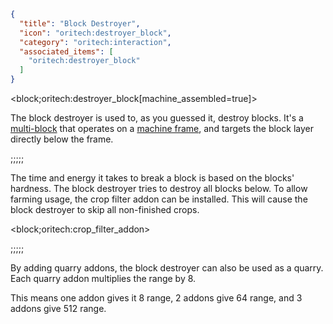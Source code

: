 ```json
{
  "title": "Block Destroyer",
  "icon": "oritech:destroyer_block",
  "category": "oritech:interaction",
  "associated_items": [
    "oritech:destroyer_block"
  ]
}
```

<block;oritech:destroyer_block[machine_assembled=true]>

The block destroyer is used to, as you guessed it, destroy blocks. It's a [multi-block](^oritech:processing/multiblocks) that operates on a [machine frame](^oritech:interaction:machine_frames), and targets the block layer directly below the frame.

;;;;;

The time and energy it takes to break a block is based on the blocks' hardness. The block destroyer tries to destroy all blocks below. To allow farming usage, the crop filter addon can be installed.
This will cause the block destroyer to skip all non-finished crops.


<block;oritech:crop_filter_addon>

;;;;;

By adding quarry addons, the block destroyer can also be used as a quarry. Each quarry addon multiplies the range by 8. 

This means one addon gives it 8 range, 2 addons give 64 range, and 3 addons give 512 range.